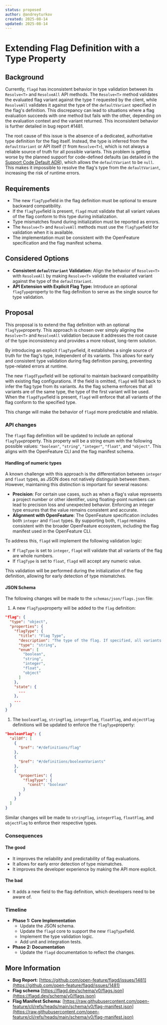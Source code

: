 ```yaml
---
status: proposed
author: @andreyturkov
created: 2025-08-14
updated: 2025-08-14
---
```


# Extending Flag Definition with a Type Property

## Background

Currently, `flagd` has inconsistent behavior in type validation between its `Resolve<T>` and `ResolveAll` API methods.
The `Resolve<T>` method validates the evaluated flag variant against the type `T` requested by the client, while `ResolveAll` validates it against the type of the `defaultVariant` specified in the flag's definition.
This discrepancy can lead to situations where a flag evaluation succeeds with one method but fails with the other, depending on the evaluation context and the variant returned.
This inconsistent behavior is further detailed in bug report #1481.

The root cause of this issue is the absence of a dedicated, authoritative type definition for the flag itself.
Instead, the type is inferred from the `defaultVariant` or API itself (`T` from `Resolve<T>`), which is not always a reliable source of truth for all possible variants.
This problem is getting worse by the planned support for code-defined defaults (as detailed in the [Support Code Default ADR](https://github.com/open-feature/flagd/blob/main/docs/architecture-decisions/support-code-default.md)), which allows the `defaultVariant` to be `null`.
This makes it impossible to resolve the flag's type from the `defaultVariant`, increasing the risk of runtime errors.

## Requirements

* The new `flagType`field in the flag definition must be optional to ensure backward compatibility.
* If the `flagType`field is present, `flagd` must validate that all variant values of the flag conform to this type during initialization.
* Type mismatches found during initialization must be reported as errors.
* The `Resolve<T>` and `ResolveAll` methods must use the `flagType`field for validation when it is available.
* The implementation must be consistent with the OpenFeature specification and the flag manifest schema.

## Considered Options

* **Consistent `defaultVariant` Validation:** Align the behavior of `Resolve<T>` with `ResolveAll` by making `Resolve<T>` validate the evaluated variant against the type of the `defaultVariant`.
* **API Extension with Explicit Flag Type:** Introduce an optional `flagType`property to the flag definition to serve as the single source for type validation.

## Proposal

This proposal is to extend the flag definition with an optional `flagType`property. This approach is chosen over simply aligning the `Resolve<T>` and `ResolveAll` validation because it addresses the root cause of the type inconsistency and provides a more robust, long-term solution.

By introducing an explicit `flagType`field, it establishes a single source of truth for the flag's type, independent of its variants. This allows for early and consistent type validation during flag definition parsing, preventing type-related errors at runtime.

The new `flagdType`field will be optional to maintain backward compatibility with existing flag configurations. If the field is omitted, `flagd` will fall back to infer the flag type from its variants. As the flag schema enforces that all variants are of the same type, the type of the first variant will be used. When the `flagdType`field is present, `flagd` will enforce that all variants of the flag conform to the specified type.

This change will make the behavior of `flagd` more predictable and reliable.

### API changes

The `flagd` flag definition will be updated to include an optional `flagType`property. This property will be a string enum with the following possible values: `"boolean"`, `"string"`, `"integer"`, `"float"`, and `"object"`.
This aligns with the OpenFeature CLI and the flag manifest schema.

#### Handling of numeric types

A known challenge with this approach is the differentiation between `integer` and `float` types, as JSON does not natively distinguish between them. However, maintaining this distinction is important for several reasons:

* **Precision**: For certain use cases, such as when a flag's value represents a project number or other identifier, using floating-point numbers can lead to precision loss and unexpected behavior. Enforcing an integer type ensures that the value remains consistent and accurate.
* **Alignment with OpenFeature**: The OpenFeature specification includes both `integer` and `float` types. By supporting both, `flagd` remains consistent with the broader OpenFeature ecosystem, including the flag manifest used in the OpenFeature CLI.

To address this, `flagd` will implement the following validation logic:

* If `flagType` is set to `integer`, `flagd` will validate that all variants of the flag are whole numbers.
* If `flagType` is set to `float`, `flagd` will accept any numeric value.

This validation will be performed during the initialization of the flag definition, allowing for early detection of type mismatches.

#### JSON Schema

The following changes will be made to the `schemas/json/flags.json` file:

1. A new `flagType`property will be added to the `flag` definition:

```json
"flag": {
  "type": "object",
  "properties": {
    "flagType": {
      "title": "Flag Type",
      "description": "The type of the flag. If specified, all variants must conform to this type.",
      "type": "string",
      "enum": [
        "boolean",
        "string",
        "integer",
        "float",
        "object"
      ]
    },
    "state": {
      ...
    },
    ...
  }
}
```

1. The `booleanFlag`, `stringFlag`, `integerFlag`, `floatFlag`, and `objectFlag` definitions will be updated to enforce the `flagType`property:

```json
"booleanFlag": {
  "allOf": [
    {
      "$ref": "#/definitions/flag"
    },
    {
      "$ref": "#/definitions/booleanVariants"
    },
    {
      "properties": {
        "flagType": {
          "const": "boolean"
        }
      }
    }
  ]
}
```

Similar changes will be made to `stringFlag`, `integerFlag`, `floatFlag`, and `objectFlag` to enforce their respective types.

### Consequences

#### The good

* It improves the reliability and predictability of flag evaluations.
* It allows for early error detection of type mismatches.
* It improves the developer experience by making the API more explicit.

#### The bad

* It adds a new field to the flag definition, which developers need to be aware of.

### Timeline

* **Phase 1: Core Implementation**
    * Update the JSON schema.
    * Update the `flagd` core to support the new `flagType`field.
    * Implement the type validation logic.
    * Add unit and integration tests.
* **Phase 2: Documentation**
    * Update the `flagd` documentation to reflect the changes.

## More Information

* **Bug Report:** [https://github.com/open-feature/flagd/issues/1481](https://github.com/open-feature/flagd/issues/1481)
* **Flag schema** [https://flagd.dev/schema/v0/flags.json](https://flagd.dev/schema/v0/flags.json)
* **Flag Manifest Schema:** [https://raw.githubusercontent.com/open-feature/cli/refs/heads/main/schema/v0/flag-manifest.json](https://raw.githubusercontent.com/open-feature/cli/refs/heads/main/schema/v0/flag-manifest.json)
